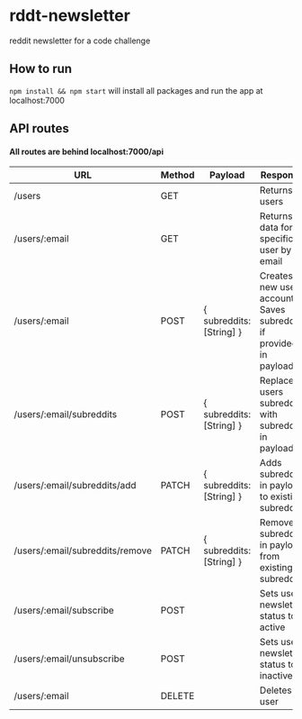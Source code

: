 # rddt-newsletter
reddit newsletter for a code challenge

## How to run
`npm install && npm start` will install all packages and run the app at localhost:7000

## API routes
#### All routes are behind localhost:7000/api

| URL                             | Method | Payload                    | Response                                                              |   |
|---------------------------------|--------|----------------------------|-----------------------------------------------------------------------|---|
| /users                          | GET    |                            | Returns all users                                                     |   |
| /users/:email                   | GET    |                            | Returns data for a specific user by email                             |   |
| /users/:email                   | POST   | {  subreddits: [String]  } | Creates a new user account.  Saves subreddits if provided in payload. |   |
| /users/:email/subreddits        | POST   | {  subreddits: [String] }  | Replaces users subreddits with subreddits in payload.                 |   |
| /users/:email/subreddits/add    | PATCH  | {  subreddits: [String] }  | Adds subreddits in payload to existing subreddits                     |   |
| /users/:email/subreddits/remove | PATCH  | {  subreddits: [String] }  | Removes subreddits in payload from existing subreddits                |   |
| /users/:email/subscribe         | POST   |                            | Sets users newsletter status to active                                |   |
| /users/:email/unsubscribe       | POST   |                            | Sets users newsletter status to inactive                              |   |
| /users/:email                   | DELETE |                            | Deletes a user                                                        |   |
